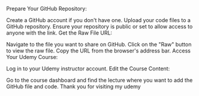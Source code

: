 Prepare Your GitHub Repository:

Create a GitHub account if you don't have one.
Upload your code files to a GitHub repository. Ensure your repository is public or set to allow access to anyone with the link.
Get the Raw File URL:

Navigate to the file you want to share on GitHub.
Click on the "Raw" button to view the raw file.
Copy the URL from the browser's address bar.
Access Your Udemy Course:

Log in to your Udemy instructor account.
Edit the Course Content:

Go to the course dashboard and find the lecture where you want to add the GitHub file and code.
Thank you for visiting my udemy
